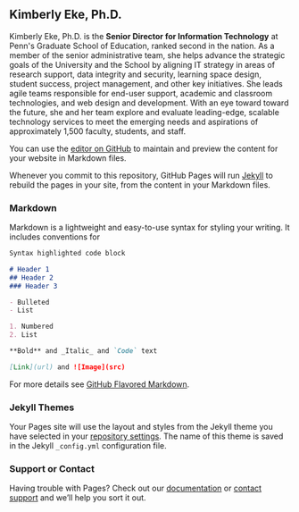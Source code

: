 ## Kimberly Eke, Ph.D.

Kimberly Eke, Ph.D. is the **Senior Director for Information Technology** at Penn's Graduate School of Education, ranked second in the nation. As a member of the senior administrative team, she helps advance the strategic goals of the University and the School by aligning IT strategy in areas of research support, data integrity and security, learning space design, student success, project management, and other key initiatives. She leads agile teams responsible for end-user support, academic and classroom technologies, and web design and development. With an eye toward toward the future, she and her team explore and evaluate leading-edge, scalable technology services to meet the emerging needs and aspirations of approximately 1,500 faculty, students, and staff.



You can use the [editor on GitHub](https://github.com/kimeke/bio/edit/master/index.md) to maintain and preview the content for your website in Markdown files.

Whenever you commit to this repository, GitHub Pages will run [Jekyll](https://jekyllrb.com/) to rebuild the pages in your site, from the content in your Markdown files.

### Markdown

Markdown is a lightweight and easy-to-use syntax for styling your writing. It includes conventions for

```markdown
Syntax highlighted code block

# Header 1
## Header 2
### Header 3

- Bulleted
- List

1. Numbered
2. List

**Bold** and _Italic_ and `Code` text

[Link](url) and ![Image](src)
```

For more details see [GitHub Flavored Markdown](https://guides.github.com/features/mastering-markdown/).

### Jekyll Themes

Your Pages site will use the layout and styles from the Jekyll theme you have selected in your [repository settings](https://github.com/kimeke/bio/settings). The name of this theme is saved in the Jekyll `_config.yml` configuration file.

### Support or Contact

Having trouble with Pages? Check out our [documentation](https://help.github.com/categories/github-pages-basics/) or [contact support](https://github.com/contact) and we’ll help you sort it out.
